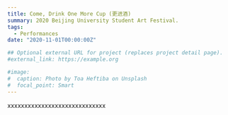 ```yaml
---
title: Come, Drink One More Cup (更进酒)
summary: 2020 Beijing University Student Art Festival.
tags:
  - Performances
date: "2020-11-01T00:00:00Z"

## Optional external URL for project (replaces project detail page).
#external_link: https://example.org

#image:
#  caption: Photo by Toa Heftiba on Unsplash
#  focal_point: Smart
---
```


xxxxxxxxxxxxxxxxxxxxxxxxxxxxx